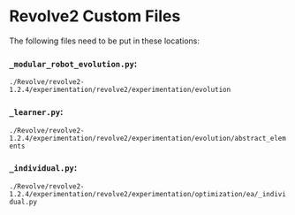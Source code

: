 # Revolve2 Custom Files

The following files need to be put in these locations:
### ```_modular_robot_evolution.py```:
```./Revolve/revolve2-1.2.4/experimentation/revolve2/experimentation/evolution```
### ```_learner.py```:
```./Revolve/revolve2-1.2.4/experimentation/revolve2/experimentation/evolution/abstract_elements```
### ```_individual.py```:
```./Revolve/revolve2-1.2.4/experimentation/revolve2/experimentation/optimization/ea/_individual.py```